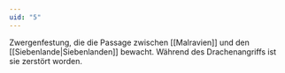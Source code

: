 ```yaml
---
uid: "5"
---
```

Zwergenfestung, die die Passage zwischen [[Malravien]] und den [[Siebenlande|Siebenlanden]] bewacht. Während des Drachenangriffs ist sie zerstört worden.